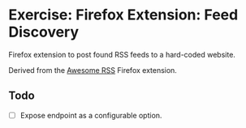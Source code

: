 # Exercise: Firefox Extension: Feed Discovery

Firefox extension to post found RSS feeds to a hard-coded website.

Derived from the [Awesome RSS] Firefox extension.


## Todo

- [ ] Expose endpoint as a configurable option.

<!-- Links -->

[Awesome RSS]: https://github.com/shgysk8zer0/awesome-rss
